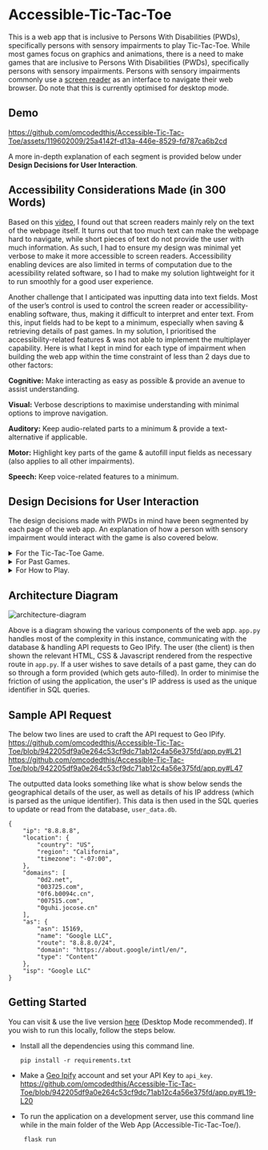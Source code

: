 # Accessible-Tic-Tac-Toe
This is a web app that is inclusive to Persons With Disabilities (PWDs), specifically persons with sensory impairments to play Tic-Tac-Toe. While most games focus on graphics and animations, there is a need to make games that are inclusive to Persons With Disabilities (PWDs), specifically persons with sensory impairments. Persons with sensory impairments commonly use a [screen reader](https://www.youtube.com/watch?v=OUDV1gqs9GA&t=1080s) as an interface to navigate their web browser. Do note that this is currently optimised for desktop mode.


## Demo
https://github.com/omcodedthis/Accessible-Tic-Tac-Toe/assets/119602009/25a4142f-d13a-446e-8529-fd787ca6b2cd

A more in-depth explanation of each segment is provided below under **Design Decisions for User Interaction**.

## Accessibility Considerations Made (in 300 Words)
Based on this [video](https://www.youtube.com/watch?v=OUDV1gqs9GA&t=1080s), I found out that screen readers mainly rely on the text of the webpage itself. It turns out that too much text can make the webpage hard to navigate, while short pieces of text do not provide the user with much information. As such, I had to ensure my design was minimal yet verbose to make it more accessible to screen readers. Accessibility enabling devices are also limited in terms of computation due to the acessibility related software, so I had to make my solution lightweight for it to run smoothly for a good user experience.

Another challenge that I anticipated was inputting data into text fields. Most of the user’s control is used to control the screen reader or accessibility-enabling software, thus, making it difficult to interpret and enter text. From this, input fields had to be kept to a minimum, especially when saving & retrieving details of past games. In my solution, I prioritised the accessibility-related features & was not able to implement the multiplayer capability.
Here is what I kept in mind for each type of impairment when building the web app within the time constraint of less than 2 days due to other factors:

**Cognitive:** Make interacting as easy as possible & provide an avenue to assist understanding.

**Visual:** Verbose descriptions to maximise understanding with minimal options to improve navigation.

**Auditory:** Keep audio-related parts to a minimum & provide a text-alternative if applicable.

**Motor:** Highlight key parts of the game & autofill input fields as necessary (also applies to all other impairments).

**Speech:** Keep voice-related features to a minimum.


## Design Decisions for User Interaction
The design decisions made with PWDs in mind have been segmented by each page of the web app. An explanation of how a person with sensory impairment would interact with the game is also covered below. 
<details>
<summary>For the Tic-Tac-Toe Game.</summary>
<br>
<picture>
  <img src="https://github.com/omcodedthis/Accessible-Tic-Tac-Toe/assets/119602009/e62c1f94-edd8-4bb7-a34b-95f0238a68b3">

</picture>
&nbsp;

The board begins empty with the current turn indicated at the end of the header. As the turns progress, a text representation of the board is generated for users using screen readers to make the next move. Once a winner is declared the winning spaces are also highlighted for better emphasis (especially for users with cognitive impairments. The current board & date are then autofilled into the filled below. Since Tic-Tac-Toe is a very repetitive game, I decided to give the user the control to choose which games to save (to remember boards that they had found interesting) to prevent the Past Games page from being too cluttered with information that would affect screen readers. If users require more information, they can utlise the "How To Play" section.

**Accessibility-related features for each impairment:**
1) A string representation of the board is generated after each turn > Visual.
2) Turns change automatically > Cognitive, Visual, & Motor.
3) Highlighted winning tiles > Cognitive, Auditory, & Motor.
4) Autofill board data & current date > Cognitive, Visual, Motor, & Speech.
-----------------------------------------------------------------------------------------------------------------------------------------------------------------------
</details>

<details>
<summary>For Past Games.</summary>
<br>
<picture>
  <img src="https://github.com/omcodedthis/Accessible-Tic-Tac-Toe/assets/119602009/e5e1a11b-f8c6-419a-9b98-b2f7974db4b0">
</picture>
&nbsp;

Without any interaction required, the user's Past Games data is listed in a table (indicated in the header for screen readers) & ordered by date. By using the IP address as the unique identifier, the user does not have to enter any credentials,
making it much easier to utilise the service.

**Accessibility-related features for each impairment:**
1) Verbose header > Cognitive & Visual.
2) No need to input any details to view history > Cognitive, Visual, & Motor.
3) Amount of interaction points kept to a minimum > Cognitive, Visual, & Speech.
-----------------------------------------------------------------------------------------------------------------------------------------------------------------------
</details>

<details>
<summary>For How to Play.</summary>
<br>
<picture>
  <img src="https://github.com/omcodedthis/Accessible-Tic-Tac-Toe/assets/119602009/42c883a8-ac37-4e22-ae69-87d0797be91f">
</picture>
&nbsp;

This section has an embedded YouTube video that explains how to play Tic-Tac-Toe for users with cognitive & motor impairments. For users with visual impairements & auditory impairments, a text-based explanation is provided below.

**Accessibility-related features for each impairment:**
1) Short & engaging video embedded > Cognitive.
2) Text-based explanation provided > Visual & Auditory.
-----------------------------------------------------------------------------------------------------------------------------------------------------------------------
</details>



## Architecture Diagram
![architecture-diagram](https://github.com/omcodedthis/Accessible-Tic-Tac-Toe/assets/119602009/7a5c79d0-5210-454c-8c91-544d3e55cd25)

Above is a diagram showing the various components of the web app. `app.py` handles most of the complexity in this instance, communicating with the database & handling API requests to Geo IPify. The user (the client) is then shown the relevant HTML, CSS & Javascript rendered from the respective route in `app.py`. If a user wishes to save details of a past game, they can do so through a form provided (which gets auto-filled). In order to minimise the friction of using the application, the user's IP address is used as the unique identifier in SQL queries.

## Sample API Request
The below two lines are used to craft the API request to Geo IPify. 
https://github.com/omcodedthis/Accessible-Tic-Tac-Toe/blob/942205df9a0e264c53cf9dc71ab12c4a56e375fd/app.py#L21
https://github.com/omcodedthis/Accessible-Tic-Tac-Toe/blob/942205df9a0e264c53cf9dc71ab12c4a56e375fd/app.py#L47


The outputted data looks something like what is show below sends the geographical details of the user, as well as details of his IP address (which is parsed as the unique identifier). This data is then used in the SQL queries to update or read
from the database, `user_data.db`.
```
{
    "ip": "8.8.8.8",
    "location": {
        "country": "US",
        "region": "California",
        "timezone": "-07:00",
    },
    "domains": [
        "0d2.net",
        "003725.com",
        "0f6.b0094c.cn",
        "007515.com",
        "0guhi.jocose.cn"
    ],
    "as": {
        "asn": 15169,
        "name": "Google LLC",
        "route": "8.8.8.0/24",
        "domain": "https://about.google/intl/en/",
        "type": "Content"
    },
    "isp": "Google LLC"
}
```

## Getting Started
You can visit & use the live version [here](https://attt.pythonanywhere.com/) (Desktop Mode recommended). If you wish to run this locally, follow the steps below.

* Install all the dependencies using this command line.
  ```
  pip install -r requirements.txt
  ```

* Make a [Geo Ipify](https://geo.ipify.org/signup) account and set your API Key to `api_key`.
 https://github.com/omcodedthis/Accessible-Tic-Tac-Toe/blob/942205df9a0e264c53cf9dc71ab12c4a56e375fd/app.py#L19-L20

* To run the application on a development server, use this command line while in the main folder of the Web App (Accessible-Tic-Tac-Toe/).
   ```
    flask run
    ```
